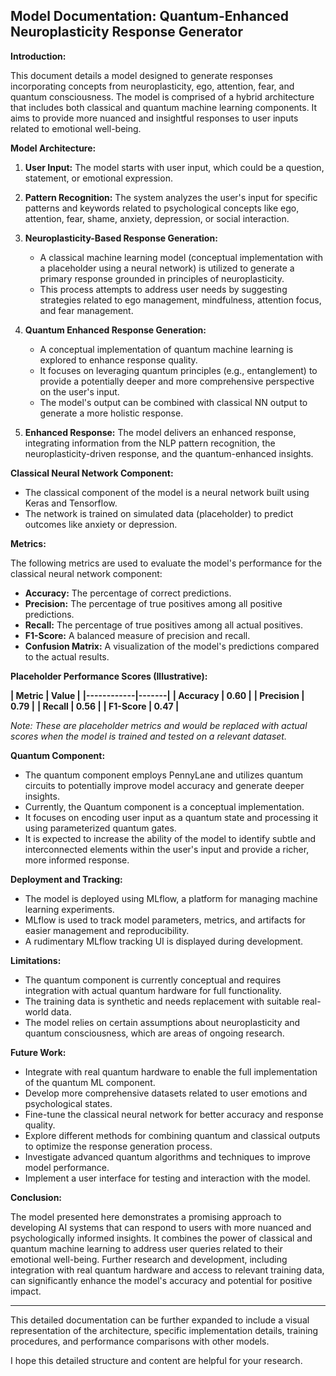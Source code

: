 ## Model Documentation: Quantum-Enhanced Neuroplasticity Response Generator

**Introduction:**

This document details a model designed to generate responses incorporating concepts from neuroplasticity, ego, attention, fear, and quantum consciousness. The model is comprised of a hybrid architecture that includes both classical and quantum machine learning components. It aims to provide more nuanced and insightful responses to user inputs related to emotional well-being.

**Model Architecture:**

1. **User Input:** The model starts with user input, which could be a question, statement, or emotional expression.

2. **Pattern Recognition:**  The system analyzes the user's input for specific patterns and keywords related to psychological concepts like ego, attention, fear, shame, anxiety, depression, or social interaction.

3. **Neuroplasticity-Based Response Generation:**
   - A classical machine learning model (conceptual implementation with a placeholder using a neural network) is utilized to generate a primary response grounded in principles of neuroplasticity.
   - This process attempts to address user needs by suggesting strategies related to ego management, mindfulness, attention focus, and fear management.

4. **Quantum Enhanced Response Generation:**
   - A conceptual implementation of quantum machine learning is explored to enhance response quality.
   - It focuses on leveraging quantum principles (e.g., entanglement) to provide a potentially deeper and more comprehensive perspective on the user's input.
   - The model's output can be combined with classical NN output to generate a more holistic response.

5. **Enhanced Response:** The model delivers an enhanced response, integrating information from the NLP pattern recognition, the neuroplasticity-driven response, and the quantum-enhanced insights.

**Classical Neural Network Component:**

- The classical component of the model is a neural network built using Keras and Tensorflow.
- The network is trained on simulated data (placeholder) to predict outcomes like anxiety or depression.

**Metrics:**

The following metrics are used to evaluate the model's performance for the classical neural network component:

- **Accuracy:**  The percentage of correct predictions.
- **Precision:** The percentage of true positives among all positive predictions.
- **Recall:** The percentage of true positives among all actual positives.
- **F1-Score:** A balanced measure of precision and recall.
- **Confusion Matrix:** A visualization of the model's predictions compared to the actual results.

**Placeholder Performance Scores (Illustrative):**

**| Metric     | Value |**
**|------------|-------|**
**| Accuracy   | 0.60  |**
**| Precision  | 0.79  |**
**| Recall     | 0.56  |**
**| F1-Score   | 0.47  |**

*Note: These are placeholder metrics and would be replaced with actual scores when the model is trained and tested on a relevant dataset.*

**Quantum Component:**

- The quantum component employs PennyLane and utilizes quantum circuits to potentially improve model accuracy and generate deeper insights.
-  Currently, the Quantum component is a conceptual implementation.
- It focuses on encoding user input as a quantum state and processing it using parameterized quantum gates.
- It is expected to increase the ability of the model to identify subtle and interconnected elements within the user's input and provide a richer, more informed response.

**Deployment and Tracking:**

- The model is deployed using MLflow, a platform for managing machine learning experiments.
- MLflow is used to track model parameters, metrics, and artifacts for easier management and reproducibility.
- A rudimentary MLflow tracking UI is displayed during development.

**Limitations:**

- The quantum component is currently conceptual and requires integration with actual quantum hardware for full functionality.
- The training data is synthetic and needs replacement with suitable real-world data.
- The model relies on certain assumptions about neuroplasticity and quantum consciousness, which are areas of ongoing research.

**Future Work:**

- Integrate with real quantum hardware to enable the full implementation of the quantum ML component.
- Develop more comprehensive datasets related to user emotions and psychological states.
- Fine-tune the classical neural network for better accuracy and response quality.
- Explore different methods for combining quantum and classical outputs to optimize the response generation process.
- Investigate advanced quantum algorithms and techniques to improve model performance.
- Implement a user interface for testing and interaction with the model.


**Conclusion:**

The model presented here demonstrates a promising approach to developing AI systems that can respond to users with more nuanced and psychologically informed insights. It combines the power of classical and quantum machine learning to address user queries related to their emotional well-being. Further research and development, including integration with real quantum hardware and access to relevant training data, can significantly enhance the model's accuracy and potential for positive impact.

***


This detailed documentation can be further expanded to include a visual representation of the architecture, specific implementation details, training procedures, and performance comparisons with other models.

I hope this detailed structure and content are helpful for your research.

